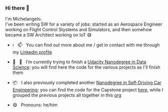 ### Hi there 👋

I'm Michelangelo.  
I've been writing SW for a variety of jobs: started as an Aerospace Engineer working on Flight Control Stystems and Simulators, and then somehow became a SW Architect working on IoT :sweat_smile:

- :information_source: &nbsp; 📫  &nbsp; You can find out more about me / get in contact with me through my [Linkedin profile](https://www.linkedin.com/in/russomic/)
- 🔭  &nbsp; 🌱  &nbsp; I’m currently trying to finish a [Udacity Nanodegree in Data Science](https://www.udacity.com/course/data-scientist-nanodegree--nd025): you will find here the code for the various projects as I'll finish them
- :package: &nbsp; I also previously completed another [Nanodegree in Self-Driving Car Engineering](https://www.udacity.com/course/self-driving-car-engineer-nanodegree--nd013); you can find the code for the Capstone project [here](https://github.com/russom/CarND-Capstone), while I grouped the previous projects all together in this [org](https://github.com/Self-Driving-Car-NDegree-M-Russo) 
  
- 😄 &nbsp; Pronouns: he/him

<!--
**russom/russom** is a ✨ _special_ ✨ repository because its `README.md` (this file) appears on your GitHub profile.

Here are some ideas to get you started:

- 🔭 I’m currently working on ...
- 🌱 I’m currently learning ...
- 👯 I’m looking to collaborate on ...
- 🤔 I’m looking for help with ...
- 💬 Ask me about ...
- 📫 How to reach me: ...
- 😄 Pronouns: ...
- ⚡ Fun fact: ...
-->
